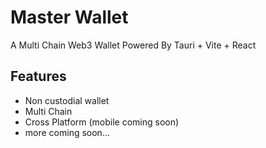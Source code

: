 
# Master Wallet

A Multi Chain Web3 Wallet Powered By Tauri + Vite + React


## Features

- Non custodial wallet 
- Multi Chain
- Cross Platform (mobile coming soon)
- more coming soon...


